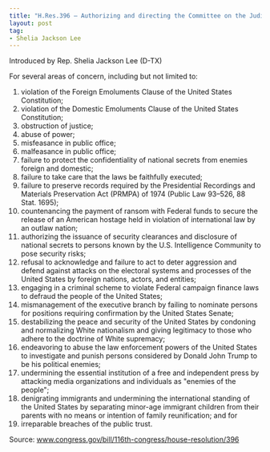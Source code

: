 ```yaml
---
title: "H.Res.396 — Authorizing and directing the Committee on the Judiciary to investigate whether sufficient grounds exist for the House of Representatives to exercise the power vested by article 1, section 2, clause 5 of the Constitution in respect to acts of misconduct by Donald John Trump, President of the United States"
layout: post
tag:
- Shelia Jackson Lee
---
```


Introduced by Rep. Shelia Jackson Lee (D-TX)

For several areas of concern, including but not limited to:

1. violation of the Foreign Emoluments Clause of the United States Constitution;
2. violation of the Domestic Emoluments Clause of the United States Constitution;
3. obstruction of justice;
4. abuse of power;
5. misfeasance in public office;
6. malfeasance in public office;
7. failure to protect the confidentiality of national secrets from enemies foreign and domestic;
8. failure to take care that the laws be faithfully executed;
9. failure to preserve records required by the Presidential Recordings and Materials Preservation Act (PRMPA) of 1974 (Public Law 93–526, 88 Stat. 1695);
10. countenancing the payment of ransom with Federal funds to secure the release of an American hostage held in violation of international law by an outlaw nation;
11. authorizing the issuance of security clearances and disclosure of national secrets to persons known by the U.S. Intelligence Community to pose security risks;
12. refusal to acknowledge and failure to act to deter aggression and defend against attacks on the electoral systems and processes of the United States by foreign nations, actors, and entities;
13. engaging in a criminal scheme to violate Federal campaign finance laws to defraud the people of the United States;
14. mismanagement of the executive branch by failing to nominate persons for positions requiring confirmation by the United States Senate;
15. destabilizing the peace and security of the United States by condoning and normalizing White nationalism and giving legitimacy to those who adhere to the doctrine of White supremacy;
16. endeavoring to abuse the law enforcement powers of the United States to investigate and punish persons considered by Donald John Trump to be his political enemies;
17. undermining the essential institution of a free and independent press by attacking media organizations and individuals as "enemies of the people";
18. denigrating immigrants and undermining the international standing of the United States by separating minor-age immigrant children from their parents with no means or intention of family reunification; and for
19. irreparable breaches of the public trust.

Source: www.congress.gov/bill/116th-congress/house-resolution/396
